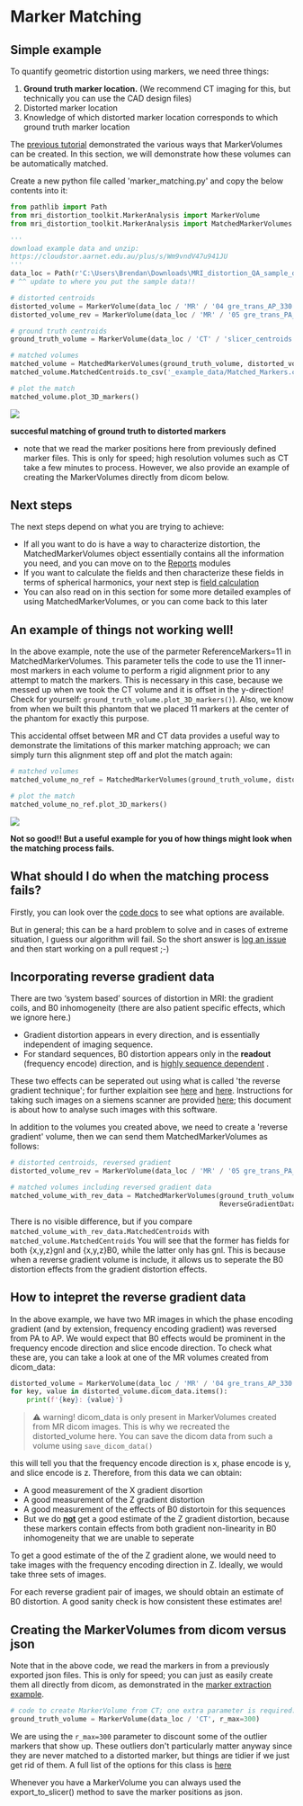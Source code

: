 # Marker Matching

## Simple example

To quantify geometric distortion using markers, we need three things:

1. **Ground truth marker location.** (We recommend CT imaging for this, but technically you can use the CAD design files)
2. Distorted marker location
3. Knowledge of which distorted marker location corresponds to which ground truth marker location

The [previous tutorial](https://acrf-image-x-institute.github.io/MRI_DistortionQA/marker_extraction.html) demonstrated the various ways that MarkerVolumes can be created. In this section, we will demonstrate how these volumes can  be automatically matched.

Create a new python file called 'marker_matching.py' and copy the below contents into it:

````python
from pathlib import Path
from mri_distortion_toolkit.MarkerAnalysis import MarkerVolume
from mri_distortion_toolkit.MarkerAnalysis import MatchedMarkerVolumes

'''
download example data and unzip:
https://cloudstor.aarnet.edu.au/plus/s/Wm9vndV47u941JU
'''
data_loc = Path(r'C:\Users\Brendan\Downloads\MRI_distortion_QA_sample_data(1)\MRI_distortion_QA_sample_data')
# ^^ update to where you put the sample data!!

# distorted centroids
distorted_volume = MarkerVolume(data_loc / 'MR' / '04 gre_trans_AP_330' / 'slicer_centroids.mrk.json', verbose=False)
distorted_volume_rev = MarkerVolume(data_loc / 'MR' / '05 gre_trans_PA_330' / 'slicer_centroids.mrk.json', verbose=False)

# ground truth centroids
ground_truth_volume = MarkerVolume(data_loc / 'CT' / 'slicer_centroids.mrk.json', verbose=False)

# matched volumes
matched_volume = MatchedMarkerVolumes(ground_truth_volume, distorted_volume,                  ReferenceMarkers=11)
matched_volume.MatchedCentroids.to_csv('_example_data/Matched_Markers.csv')  # for use in later examples

# plot the match
matched_volume.plot_3D_markers()
````
![](__resources/marker_match.png)

**succesful matching of ground truth to distorted markers**

- note that we read the marker positions here from previously defined marker files. This is only for speed; high resolution volumes such as CT take a few minutes to process. However, we also provide an example of creating the MarkerVolumes directly from dicom below.

## Next steps

The next steps depend on what you are trying to achieve:

- If all you want to do is have a way to characterize distortion, the MatchedMarkerVolumes object essentially contains all the information you need, and you can move on to the [Reports](https://acrf-image-x-institute.github.io/MRI_DistortionQA/reporting.html) modules
- If you want to calculate the fields and then characterize these fields in terms of spherical harmonics, your next step is [field calculation](https://acrf-image-x-institute.github.io/MRI_DistortionQA/field_calculation.html)
- You can also read on in this section for some more detailed examples of using MatchedMarkerVolumes, or you can come back to this later


## An example of things not working well!

In the above example, note the use of the parmeter ReferenceMarkers=11 in  MatchedMarkerVolumes. This parameter tells the code to use the 11 inner-most markers in each volume to perform a rigid alignment prior to any attempt to match the markers. This is necessary in this case, because we messed up when we took the CT volume and it is offset in the y-direction! Check for yourself: ```ground_truth_volume.plot_3D_markers()```). Also, we know from when we built this phantom that we placed 11 markers at the center of the phantom for exactly this purpose.

This accidental offset between MR and CT data provides a useful way to demonstrate the limitations of this marker matching approach; we can simply turn this alignment step off and plot the match again:

````python
# matched volumes
matched_volume_no_ref = MatchedMarkerVolumes(ground_truth_volume, distorted_volume)

# plot the match
matched_volume_no_ref.plot_3D_markers()
````

![](__resources/marker_match_failure.png)

**Not so good!! But a useful example for you of how things might look when the matching process fails.** 

## What should I do when the matching process fails?

Firstly, you can look over the [code docs](https://acrf-image-x-institute.github.io/MRI_DistortionQA/code_docs.html#MRI_DistortionQA.MarkerAnalysis.MatchedMarkerVolumes) to see what options are available.

But in general; this can be a hard problem to solve and in cases of extreme situation, I guess our algorithm will fail. So the short answer is [log an issue](https://github.com/ACRF-Image-X-Institute/MRI_DistortionQA/issues) and then start working on a pull request ;-)

## Incorporating reverse gradient data

There are two ‘system based’ sources of distortion in MRI: the  gradient coils, and B0 inhomogeneity (there are also patient specific  effects, which we ignore here.)

- Gradient distortion appears in every direction, and is essentially independent of imaging sequence.
- For standard sequences, B0 distortion appears only in the **readout** (frequency encode) direction, and is [highly sequence dependent](https://pubmed.ncbi.nlm.nih.gov/19810464/) .

These two effects can be seperated out using what is called 'the reverse gradient technique'; for further explaition see [here](https://pubmed.ncbi.nlm.nih.gov/19810464/) and [here](https://aapm.onlinelibrary.wiley.com/doi/full/10.1002/mp.14695). Instructions for taking such images on a siemens scanner are provided [here](https://acrf-image-x-institute.github.io/MRI_DistortionPhantom/phantom_imaging.html); this document is about how to analyse such images with this software.

In addition to the volumes you created above, we need to create a 'reverse gradient' volume, then we can send them MatchedMarkerVolumes as follows:

````python
# distorted centroids, reversed gradient
distorted_volume_rev = MarkerVolume(data_loc / 'MR' / '05 gre_trans_PA_330' / 'slicer_centroids.mrk.json', verbose=False)

# matched volumes including reversed gradient data
matched_volume_with_rev_data = MatchedMarkerVolumes(ground_truth_volume, distorted_volume,
                                                    ReverseGradientData=distorted_volume_rev, ReferenceMarkers=11)
````

There is no visible difference, but if you compare ```matched_volume_with_rev_data.MatchedCentroids``` with ```matched_volume.MatchedCentroids``` You will see that the former has fields for both {x,y,z}gnl and {x,y,z}B0, while the latter only has gnl. This is because when a reverse gradient volume is include, it allows us to seperate the B0 distortion effects from the gradient distortion effects.

## How to intepret the reverse gradient data

In the above example, we have two MR images in which the phase encoding gradient (and by extension, frequency encoding gradient) was reversed from PA to AP.  We would expect that B0 effects would be prominent in the frequency encode direction and slice encode direction. To check what these are, you can take a look at one of the MR volumes created from dicom_data:

````python
distorted_volume = MarkerVolume(data_loc / 'MR' / '04 gre_trans_AP_330', verbose=False)
for key, value in distorted_volume.dicom_data.items():
    print(f'{key}: {value}')
````

> :warning: warning! dicom_data is only present in MarkerVolumes created from MR dicom images. This is why we recreated the distorted_volume here. You can save the dicom data from such a volume using ```save_dicom_data()```

this will tell you that the frequency encode direction is x, phase encode is y, and slice encode is z. Therefore, from this data we can obtain:

- A good measurement of the X gradient disortion
- A good measurement of the Z gradient distortion
- A good measurement of the effects of B0 distortoin for this sequences
- But we do **<u>not</u>** get a good estimate of the Z gradient distortion, because these markers contain effects from both gradient non-linearity in B0 inhomogeneity that we are unable to seperate

To get a good estimate of the  of the Z gradient alone, we would need to take images with the frequency encoding direction in Z. Ideally, we would take three sets of images.

For each reverse gradient pair of images, we should obtain an estimate of B0 distortion. A good sanity check is how consistent these estimates are!

## Creating the MarkerVolumes from dicom versus json

Note that in the above code, we read the markers in from a previously exported json files. This is only for speed; you can just as easily create them all directly from dicom, as demonstrated in the [marker extraction example](https://acrf-image-x-institute.github.io/MRI_DistortionQA/marker_extraction.html). 

```python
# code to create MarkerVolume from CT; one extra parameter is required:
ground_truth_volume = MarkerVolume(data_loc / 'CT', r_max=300)
```

We are using the ```r_max=300``` parameter to discount some of the outlier markers that show up. These outliers don't particularly matter anyway since they are never matched to a distorted marker, but things are tidier if we just get rid of them. A full list of the options for this class is [here](https://acrf-image-x-institute.github.io/MRI_DistortionQA/code_docs.html#module-MRI_DistortionQA.MarkerAnalysis)

Whenever you have a MarkerVolume you can always used the export_to_slicer() method to save the marker positions as json.

